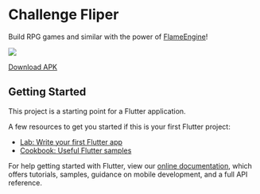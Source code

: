 # Challenge Fliper

Build RPG games and similar with the power of [FlameEngine](https://flame-engine.org/)!

![](https://github.com/FelipeQueFez/challenge-fliper/tree/master/assets/demo.gif)

[Download APK](https://github.com/FelipeQueFez/challenge-fliper/tree/master/assets/app-release.apk)

## Getting Started

This project is a starting point for a Flutter application.

A few resources to get you started if this is your first Flutter project:

- [Lab: Write your first Flutter app](https://flutter.dev/docs/get-started/codelab)
- [Cookbook: Useful Flutter samples](https://flutter.dev/docs/cookbook)

For help getting started with Flutter, view our
[online documentation](https://flutter.dev/docs), which offers tutorials,
samples, guidance on mobile development, and a full API reference.
